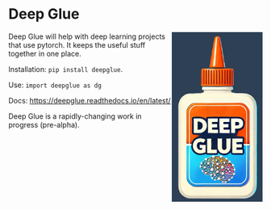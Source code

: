 # Deep Glue

<img src="https://raw.githubusercontent.com/EricThomson/deepglue/main/docs/images/deep_glue_logo.png" alt="deepglue logo" align="right" width="180">

Deep Glue will help with deep learning projects that use pytorch. It keeps the useful stuff together in one place.

Installation: `pip install deepglue`.

Use: `import deepglue as dg`

Docs: https://deepglue.readthedocs.io/en/latest/ 

Deep Glue is a rapidly-changing work in progress (pre-alpha).


